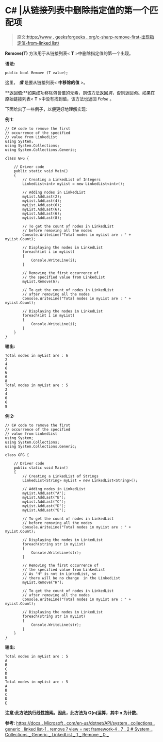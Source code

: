 # C# |从链接列表中删除指定值的第一个匹配项

> 原文:[https://www . geeksforgeeks . org/c-sharp-remove-first-出现指定值-from-linked list/](https://www.geeksforgeeks.org/c-sharp-removing-first-occurrence-of-specified-value-from-linkedlistt/)

**Remove(T)** 方法用于从链接列表< **T** >中删除指定值的第一个出现。

**语法:**

```
public bool Remove (T value);

```

这里， ***值*** 是要从链接列表< **中移除的值** >。

**返回值:**如果成功移除包含值的元素，则该方法返回*真*，否则返回*假*。如果在原始链接列表< **T** >中没有找到值，该方法也返回 *False* 。

下面给出了一些例子，以便更好地理解实现:

**例 1:**

```
// C# code to remove the first
// occurrence of the specified
// value from LinkedList
using System;
using System.Collections;
using System.Collections.Generic;

class GFG {

    // Driver code
    public static void Main()
    {
        // Creating a LinkedList of Integers
        LinkedList<int> myList = new LinkedList<int>();

        // Adding nodes in LinkedList
        myList.AddLast(2);
        myList.AddLast(4);
        myList.AddLast(6);
        myList.AddLast(6);
        myList.AddLast(6);
        myList.AddLast(8);

        // To get the count of nodes in LinkedList
        // before removing all the nodes
        Console.WriteLine("Total nodes in myList are : " + myList.Count);

        // Displaying the nodes in LinkedList
        foreach(int i in myList)
        {
            Console.WriteLine(i);
        }

        // Removing the first occurrence of
        // the specified value from LinkedList
        myList.Remove(6);

        // To get the count of nodes in LinkedList
        // after removing all the nodes
        Console.WriteLine("Total nodes in myList are : " + myList.Count);

        // Displaying the nodes in LinkedList
        foreach(int i in myList)
        {
            Console.WriteLine(i);
        }
    }
}
```

**输出:**

```
Total nodes in myList are : 6
2
4
6
6
6
8
Total nodes in myList are : 5
2
4
6
6
8

```

**例 2:**

```
// C# code to remove the first
// occurrence of the specified
// value from LinkedList
using System;
using System.Collections;
using System.Collections.Generic;

class GFG {

    // Driver code
    public static void Main()
    {
        // Creating a LinkedList of Strings
        LinkedList<String> myList = new LinkedList<String>();

        // Adding nodes in LinkedList
        myList.AddLast("A");
        myList.AddLast("B");
        myList.AddLast("C");
        myList.AddLast("D");
        myList.AddLast("E");

        // To get the count of nodes in LinkedList
        // before removing all the nodes
        Console.WriteLine("Total nodes in myList are : " + myList.Count);

        // Displaying the nodes in LinkedList
        foreach(string str in myList)
        {
            Console.WriteLine(str);
        }

        // Removing the first occurrence of
        // the specified value from LinkedList
        // As "H" is not in LinkedList, so
        // there will be no change  in the LinkedList
        myList.Remove("H");

        // To get the count of nodes in LinkedList
        // after removing all the nodes
        Console.WriteLine("Total nodes in myList are : " + myList.Count);

        // Displaying the nodes in LinkedList
        foreach(string str in myList)
        {
            Console.WriteLine(str);
        }
    }
}
```

**输出:**

```
Total nodes in myList are : 5
A
B
C
D
E
Total nodes in myList are : 5
A
B
C
D
E

```

**注意:**此方法执行线性搜索。因此，此方法为 O(n)运算，其中 n 为**计数**。

**参考:**
[https://docs . Microsoft . com/en-us/dotnet/API/system . collections . generic . linked list-1 . remove？view = net framework-4 . 7 . 2 # System _ Collections _ Generic _ LinkedList _ 1 _ Remove _ 0 _](https://docs.microsoft.com/en-us/dotnet/api/system.collections.generic.linkedlist-1.remove?view=netframework-4.7.2#System_Collections_Generic_LinkedList_1_Remove__0_)